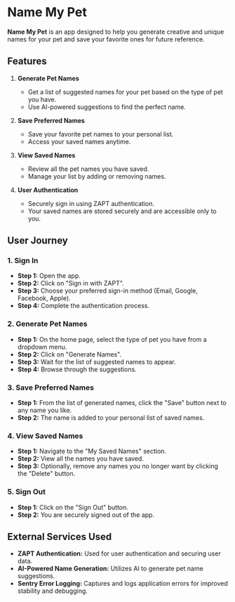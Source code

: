 # Name My Pet

**Name My Pet** is an app designed to help you generate creative and unique names for your pet and save your favorite ones for future reference.

## Features

1. **Generate Pet Names**
    - Get a list of suggested names for your pet based on the type of pet you have.
    - Use AI-powered suggestions to find the perfect name.

2. **Save Preferred Names**
    - Save your favorite pet names to your personal list.
    - Access your saved names anytime.

3. **View Saved Names**
    - Review all the pet names you have saved.
    - Manage your list by adding or removing names.

4. **User Authentication**
    - Securely sign in using ZAPT authentication.
    - Your saved names are stored securely and are accessible only to you.

## User Journey

### 1. Sign In

- **Step 1:** Open the app.
- **Step 2:** Click on "Sign in with ZAPT".
- **Step 3:** Choose your preferred sign-in method (Email, Google, Facebook, Apple).
- **Step 4:** Complete the authentication process.

### 2. Generate Pet Names

- **Step 1:** On the home page, select the type of pet you have from a dropdown menu.
- **Step 2:** Click on "Generate Names".
- **Step 3:** Wait for the list of suggested names to appear.
- **Step 4:** Browse through the suggestions.

### 3. Save Preferred Names

- **Step 1:** From the list of generated names, click the "Save" button next to any name you like.
- **Step 2:** The name is added to your personal list of saved names.

### 4. View Saved Names

- **Step 1:** Navigate to the "My Saved Names" section.
- **Step 2:** View all the names you have saved.
- **Step 3:** Optionally, remove any names you no longer want by clicking the "Delete" button.

### 5. Sign Out

- **Step 1:** Click on the "Sign Out" button.
- **Step 2:** You are securely signed out of the app.

## External Services Used

- **ZAPT Authentication:** Used for user authentication and securing user data.
- **AI-Powered Name Generation:** Utilizes AI to generate pet name suggestions.
- **Sentry Error Logging:** Captures and logs application errors for improved stability and debugging.
